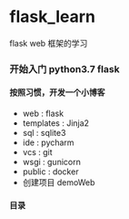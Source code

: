 # flask_learn
flask web 框架的学习

### 开始入门 python3.7 flask

#### 按照习惯，开发一个小博客
- web : flask
- templates : Jinja2
- sql : sqlite3
- ide : pycharm
- vcs : git
- wsgi : gunicorn
- public : docker
- 创建项目 demoWeb

#### 目录

